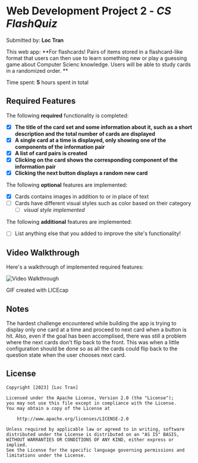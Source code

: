 # Web Development Project 2 - *CS FlashQuiz*

Submitted by: **Loc Tran**

This web app: **For flashcards! Pairs of items stored in a flashcard-like format that users can then use to learn something new or play a guessing game about Computer Scienc knowledge. Users will be able to study cards in a randomized order.
**

Time spent: **5** hours spent in total

## Required Features

The following **required** functionality is completed:

- [x] **The title of the card set and some information about it, such as a short description and the total number of cards are displayed**
- [x] **A single card at a time is displayed, only showing one of the components of the information pair**
- [x] **A list of card pairs is created**
- [x] **Clicking on the card shows the corresponding component of the information pair**
- [x] **Clicking the next button displays a random new card**

The following **optional** features are implemented:

- [x] Cards contains images in addition to or in place of text
- [ ] Cards have different visual styles such as color based on their category
  - [ ] *visual style implemented*

The following **additional** features are implemented:

* [ ] List anything else that you added to improve the site's functionality!

## Video Walkthrough

Here's a walkthrough of implemented required features:

<img src='https://i.imgur.com/KhyfW2r.gif' title='Video Walkthrough' width='' alt='Video Walkthrough' />

<!-- Replace this with whatever GIF tool you used! -->
GIF created with LICEcap

## Notes

The hardest challenge encountered while building the app is trying to display only one card at a time and proceed to next card when a button is hit. Also, even if the goal has been accomplised, there was still a problem where the next cards don't flip back to the front. This was when a little configuration should be done so as all the cards could flip back to the question state when the user chooses next card.

## License

    Copyright [2023] [Loc Tran]

    Licensed under the Apache License, Version 2.0 (the "License");
    you may not use this file except in compliance with the License.
    You may obtain a copy of the License at

        http://www.apache.org/licenses/LICENSE-2.0

    Unless required by applicable law or agreed to in writing, software
    distributed under the License is distributed on an "AS IS" BASIS,
    WITHOUT WARRANTIES OR CONDITIONS OF ANY KIND, either express or implied.
    See the License for the specific language governing permissions and
    limitations under the License.